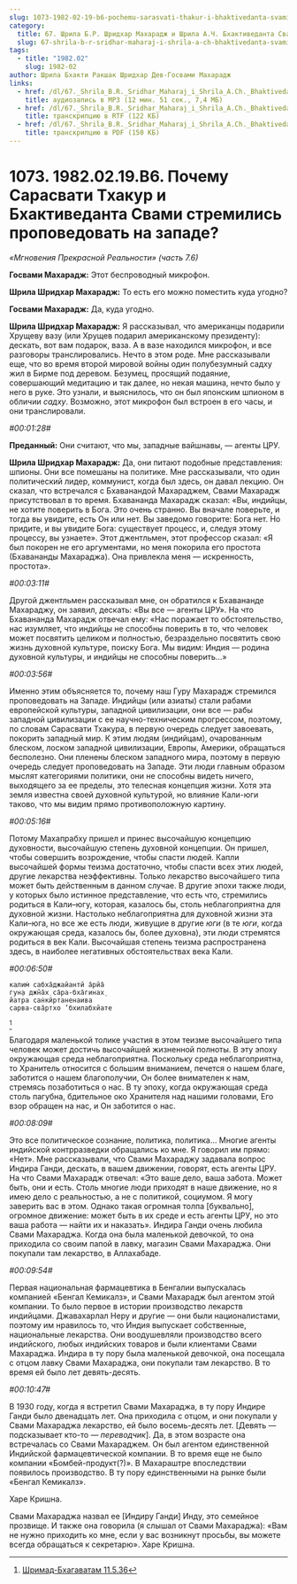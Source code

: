 ```yaml
---
slug: 1073-1982-02-19-b6-pochemu-sarasvati-thakur-i-bhaktivedanta-svami-stremilis-propovedovat-na-zapade
category:
  title: 67. Шрила Б.Р. Шридхар Махарадж и Шрила А.Ч. Бхактиведанта Свами Прабхупада
  slug: 67-shrila-b-r-sridhar-maharaj-i-shrila-a-ch-bhaktivedanta-svami-prabhupada
tags:
  - title: "1982.02"
    slug: 1982-02
author: Шрила Бхакти Ракшак Шридхар Дев-Госвами Махарадж
links:
  - href: /dl/67._Shrila_B.R._Sridhar_Maharaj_i_Shrila_A.Ch._Bhaktivedanta_Svami_Prabhupada/1073_1982.02.19.B6_SridharMj_Pochemu_Sarasvati_Thakur_i_Bhaktivedanta_Svami_stremilis_propovedovat_na_zapade.mp3
    title: аудиозапись в MP3 (12 мин. 51 сек., 7,4 МБ)
  - href: /dl/67._Shrila_B.R._Sridhar_Maharaj_i_Shrila_A.Ch._Bhaktivedanta_Svami_Prabhupada/1073_1982.02.19.B6_SridharMj_Pochemu_Sarasvati_Thakur_i_Bhaktivedanta_Svami_stremilis_propovedovat_na_zapade.rtf
    title: транскрипцию в RTF (122 КБ)
  - href: /dl/67._Shrila_B.R._Sridhar_Maharaj_i_Shrila_A.Ch._Bhaktivedanta_Svami_Prabhupada/1073_1982.02.19.B6_SridharMj_Pochemu_Sarasvati_Thakur_i_Bhaktivedanta_Svami_stremilis_propovedovat_na_zapade.pdf
    title: транскрипцию в PDF (150 КБ)
---
```


# 1073. 1982.02.19.B6. Почему Сарасвати Тхакур и Бхактиведанта Свами стремились проповедовать на западе?

*«Мгновения Прекрасной Реальности» (часть 7.6)*

**Госвами Махарадж:** Этот беспроводный микрофон.

**Шрила Шридхар Махарадж:** То есть его можно поместить куда угодно?

**Госвами Махарадж:** Да, куда угодно.

**Шрила Шридхар Махарадж:** Я рассказывал, что американцы подарили Хрущеву вазу (или Хрущев подарил американскому президенту): дескать, вот вам подарок, ваза. А в вазе находился микрофон, и все разговоры транслировались. Нечто в этом роде. Мне рассказывали еще, что во время второй мировой войны один полубезумный садху жил в Бирме под деревом. Безумец, просящий подаяние, совершающий медитацию и так далее, но некая машина, нечто было у него в руке. Это узнали, и выяснилось, что он был японским шпионом в обличии *садху*. Возможно, этот микрофон был встроен в его часы, и они транслировали.

*#00:01:28#*

**Преданный:** Они считают, что мы, западные вайшнавы, — агенты ЦРУ.

**Шрила Шридхар Махарадж:** Да, они питают подобные представления: шпионы. Они все помешаны на политике. Мне рассказывали, что один политический лидер, коммунист, когда был здесь, он давал лекцию. Он сказал, что встречался с Бхаванандой Махараджем, Свами Махарадж присутствовал в то время. Бхавананда Махарадж сказал: «Вы, индийцы, не хотите поверить в Бога. Это очень странно. Вы вначале поверьте, и тогда вы увидите, есть Он или нет. Вы заведомо говорите: Бога нет. Но придите, и вы увидите Бога: существует процесс, и, следуя этому процессу, вы узнаете». Этот джентльмен, этот профессор сказал: «Я был покорен не его аргументами, но меня покорила его простота (Бхавананды Махараджа). Она привлекла меня — искренность, простота».

*#00:03:11#*

Другой джентльмен рассказывал мне, он обратился к Бхавананде Махараджу, он заявил, дескать: «Вы все — агенты ЦРУ». На что Бхавананда Махарадж отвечал ему: «Нас поражает то обстоятельство, нас изумляет, что индийцы не способны поверить в то, что человек может посвятить целиком и полностью, безраздельно посвятить свою жизнь духовной культуре, поиску Бога. Мы видим: Индия — родина духовной культуры, и индийцы не способны поверить…»

*#00:03:56#*

Именно этим объясняется то, почему наш Гуру Махарадж стремился проповедовать на Западе. Индийцы (или азиаты) стали рабами европейской культуры, западной цивилизации, они все — рабы западной цивилизации с ее научно-техническим прогрессом, поэтому, по словам Сарасвати Тхакура, в первую очередь следует завоевать, покорить западный мир. К этим людям (индийцам), очарованным блеском, лоском западной цивилизации, Европы, Америки, обращаться бесполезно. Они пленены блеском западного мира, поэтому в первую очередь следует проповедовать на Западе. Эти люди главным образом мыслят категориями политики, они не способны видеть ничего, выходящего за ее пределы, это телесная концепция жизни. Хотя эта земля известна своей духовной культурой, но влияние Кали-юги таково, что мы видим прямо противоположную картину.

*#00:05:16#*

Потому Махапрабху пришел и принес высочайшую концепцию духовности, высочайшую степень духовной концепции. Он пришел, чтобы совершить возрождение, чтобы спасти людей. Капли высочайшей формы теизма достаточно, чтобы спасти всех этих людей, другие лекарства неэффективны. Только лекарство высочайшего типа может быть действенным в данном случае. В другие эпохи также люди, у которых было истинное представление, что есть что, стремились родиться в Кали–югу, которая, казалось бы, столь неблагоприятна для духовной жизни. Настолько неблагоприятна для духовной жизни эта Кали–юга, но все же есть люди, живущие в другие *юги* (в те *юги*, когда окружающая среда, казалось бы, более духовна), эти люди стремятся родиться в век Кали. Высочайшая степень теизма распространена здесь, в наиболее негативных обстоятельствах века Кали.

*#00:06:50#*

    калим̇ сабха̄джайантй а̄рйа̄
    гун̣а джн̃а̄х̣ са̄ра-бха̄гинах̣
    йатра сан̇кӣртаненаива
    сарва-сва̄ртхо ’бхилабхйате
[^_ftn1]

Благодаря маленькой толике участия в этом теизме высочайшего типа человек может достичь высочайшей жизненной полноты. В эту эпоху окружающая среда неблагоприятна. Поскольку среда неблагоприятна, то Хранитель относится с большим вниманием, печется о нашем благе, заботится о нашем благополучии, Он более внимателен к нам, стремясь позаботиться о нас. В ту эпоху, когда окружающая среда столь пагубна, бдительное око Хранителя над нашими головами, Его взор обращен на нас, и Он заботится о нас.

*#00:08:09#*

Это все политическое сознание, политика, политика… Многие агенты индийской контрразведки обращались ко мне. Я говорил им прямо: «Нет». Мне рассказывали, что Свами Махараджу задавала вопрос Индира Ганди, дескать, в вашем движении, говорят, есть агенты ЦРУ. На что Свами Махарадж отвечал: «Это ваше дело, ваша забота. Может быть, они и есть. Столь многие люди приходят в наше движение, но я имею дело с реальностью, а не с политикой, социумом. Я могу заверить вас в этом. Однако такая огромная толпа [буквально], огромное движение: может быть в их среде и есть агенты ЦРУ, но это ваша работа — найти их и наказать». Индира Ганди очень любила Свами Махараджа. Когда она была маленькой девочкой, то она приходила со своим папой в лавку, магазин Свами Махараджа. Они покупали там лекарство, в Аллахабаде.

*#00:09:54#*

Первая национальная фармацевтика в Бенгалии выпускалась компанией «Бенгал Кемикалз», и Свами Махарадж был агентом этой компании. То было первое в истории производство лекарств индийцами. Джавахарлал Неру и другие — они были националистами, поэтому им нравилось то, что Индия выпускает собственные, национальные лекарства. Они воодушевляли производство всего индийского, любых индийских товаров и были клиентами Свами Махараджа. Индира в ту пору была маленькой девочкой, она посещала с отцом лавку Свами Махараджа, они покупали там лекарство. В то время ей было лет девять-десять.

*#00:10:47#*

В 1930 году, когда я встретил Свами Махараджа, в ту пору Индире Ганди было двенадцать лет. Она приходила с отцом, и они покупали у Свами Махараджа лекарство, ей было восемь-десять лет. [Девять — подсказывает кто-то — *переводчик*]. Да, в этом возрасте она встречалась со Свами Махараджем. Он был агентом единственной Индийской фармацевтической компании. В то время еще не было компании «Бомбей-продукт(?)». В Махараштре впоследствии появилось производство. В ту пору единственными на рынке были «Бенгал Кемикалз».

Харе Кришна.

Свами Махараджа назвал ее [Индиру Ганди] Инду, это семейное прозвище. И также она говорила (я слышал от Свами Махараджа): «Вам не нужно приходить ко мне, если у вас возникнут просьбы, вы можете всегда обращаться к секретарю». Харе Кришна.



[^_ftn1]: [Шримад-Бхагаватам 11.5.36](../notes/shrimad-bhagavatam/shrimad-bhagavatam-11-5-36.md)
